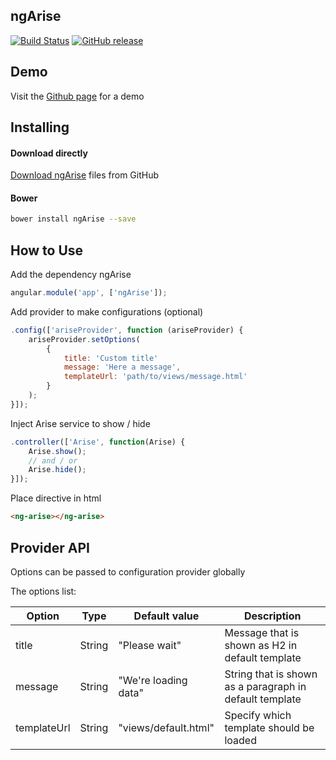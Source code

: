 ## ngArise
[![Build Status](https://travis-ci.org/rickerd/ngArise.svg?branch=master)](https://travis-ci.org/rickerd/ngArise)
[![GitHub release](https://img.shields.io/github/release/rickerd/ngarise.svg)](https://github.com/rickerd/ngArise)

## Demo
Visit the [Github page](https://rickerd.github.io/ngArise) for a demo

## Installing

#### Download directly
[Download ngArise](https://github.com/rickerd/ngarise/archive/master.zip) files from GitHub

#### Bower
```bash
bower install ngArise --save
```

## How to Use

Add the dependency ngArise
```javascript
angular.module('app', ['ngArise']);
```

Add provider to make configurations (optional)
```javascript
.config(['ariseProvider', function (ariseProvider) {
    ariseProvider.setOptions(
        {
            title: 'Custom title'
            message: 'Here a message',
            templateUrl: 'path/to/views/message.html'
        }
    );
}]);
```

Inject Arise service to show / hide
```javascript
.controller(['Arise', function(Arise) {
    Arise.show();
    // and / or
    Arise.hide();
}]);
```

Place directive in html
``` html
<ng-arise></ng-arise>
```

## Provider API

Options can be passed to configuration provider globally

The options list:

|       Option      |                 Type                |         Default value          |                   Description                           |
| ----------------- | ----------------------------------- | ------------------------------ | ------------------------------------------------------- |
| title             | String                              | "Please wait"                  | Message that is shown as H2 in default template         |
| message           | String                              | "We're loading data"           | String that is shown as a paragraph in default template |
| templateUrl       | String                              | "views/default.html"           | Specify which template should be loaded                 |
